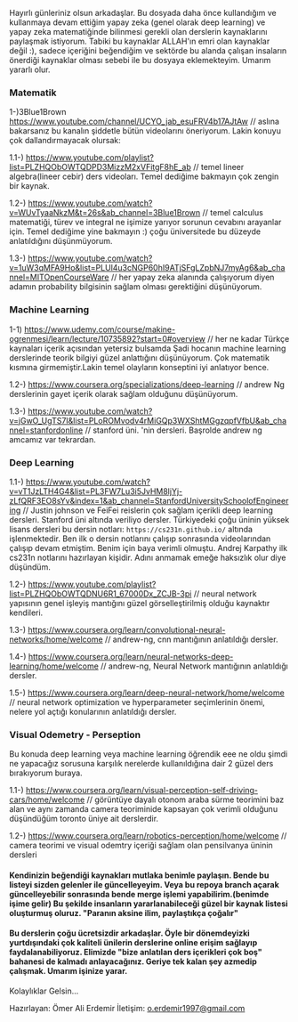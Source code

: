 Hayırlı günleriniz olsun arkadaşlar. Bu dosyada daha önce kullandığım ve kullanmaya devam ettiğim yapay zeka (genel olarak deep learning) ve yapay zeka matematiğinde bilinmesi gerekli olan derslerin kaynaklarını paylaşmak istiyorum. Tabiki bu kaynaklar ALLAH'ın emri olan kaynaklar değil :), sadece içeriğini beğendiğim ve sektörde bu alanda çalışan insaların önerdiği kaynaklar olması sebebi ile bu dosyaya eklemekteyim. Umarım yararlı olur.

### Matematik


1-)3Blue1Brown https://www.youtube.com/channel/UCYO_jab_esuFRV4b17AJtAw // aslına bakarsanız bu kanalın şiddetle bütün videolarını öneriyorum. Lakin konuyu çok dallandırmayacak olursak:

1.1-) https://www.youtube.com/playlist?list=PLZHQObOWTQDPD3MizzM2xVFitgF8hE_ab // temel lineer algebra(lineer cebir) ders videoları. Temel dediğime bakmayın çok zengin bir kaynak.

1.2-) https://www.youtube.com/watch?v=WUvTyaaNkzM&t=26s&ab_channel=3Blue1Brown // temel calculus matematiği, türev ve integral ne işimize yarıyor sorunun cevabını arayanlar için. Temel dediğime yine bakmayın :) çoğu üniversitede bu düzeyde anlatıldığını düşünmüyorum.

1.3-) https://www.youtube.com/watch?v=1uW3qMFA9Ho&list=PLUl4u3cNGP60hI9ATjSFgLZpbNJ7myAg6&ab_channel=MITOpenCourseWare // her yapay zeka alanında çalışıyorum diyen adamın probability bilgisinin sağlam olması gerektiğini düşünüyorum.

### Machine Learning

1-1) https://www.udemy.com/course/makine-ogrenmesi/learn/lecture/10735892?start=0#overview  // her ne kadar Türkçe kaynaları içerik açısından yetersiz bulsamda Şadi hocanın machine learning derslerinde teorik bilgiyi güzel anlattığını düşünüyorum. Çok matematik kısmına girmemiştir.Lakin temel olayların konseptini iyi anlatıyor bence.

1.2-) https://www.coursera.org/specializations/deep-learning  // andrew Ng derslerinin gayet içerik olarak sağlam olduğunu düşünüyorum.

1.3-) https://www.youtube.com/watch?v=jGwO_UgTS7I&list=PLoROMvodv4rMiGQp3WXShtMGgzqpfVfbU&ab_channel=stanfordonline  //
stanford üni. 'nin dersleri. Başrolde andrew ng amcamız var tekrardan.

### Deep Learning


1.1-) https://www.youtube.com/watch?v=vT1JzLTH4G4&list=PL3FW7Lu3i5JvHM8ljYj-zLfQRF3EO8sYv&index=1&ab_channel=StanfordUniversitySchoolofEngineering  // Justin johnson ve FeiFei reislerin çok sağlam içerikli deep learning dersleri. Stanford üni altında veriliyo dersler. Türkiyedeki çoğu üninin yüksek lisans dersleri bu dersin notları: `https://cs231n.github.io/` altında işlenmektedir. Ben ilk o dersin notlarını çalışıp sonrasında videolarından çalışıp devam etmiştim. Benim için baya verimli olmuştu. Andrej Karpathy ilk cs231n notlarını hazırlayan kişidir. Adını anmamak emeğe haksızlık olur diye düşündüm.



1.2-) https://www.youtube.com/playlist?list=PLZHQObOWTQDNU6R1_67000Dx_ZCJB-3pi // neural network yapısının genel işleyiş mantığını güzel görselleştirilmiş olduğu kaynaktır kendileri.

1.3-) https://www.coursera.org/learn/convolutional-neural-networks/home/welcome //
andrew-ng, cnn mantığının anlatıldığı dersler.

1.4-) https://www.coursera.org/learn/neural-networks-deep-learning/home/welcome  // andrew-ng, Neural Network mantığının anlatıldığı dersler.

1.5-) https://www.coursera.org/learn/deep-neural-network/home/welcome  // neural network optimization ve hyperparameter seçimlerinin önemi, nelere yol açtığı konularının anlatıldığı dersler.


### Visual Odemetry - Perseption

Bu konuda deep learning veya machine learning öğrendik eee ne oldu şimdi ne yapacağız sorusuna karşılık nerelerde kullanıldığına dair 2 güzel ders bırakıyorum buraya.


1.1-) https://www.coursera.org/learn/visual-perception-self-driving-cars/home/welcome  // görüntüye dayalı otonom araba sürme teorimini baz alan ve aynı zamanda camera teoriminide kapsayan çok verimli olduğunu düşündüğüm toronto üniye ait derslerdir.

1.2-) https://www.coursera.org/learn/robotics-perception/home/welcome  // camera teorimi ve visual odemtry içeriği sağlam olan pensilvanya üninin dersleri

#### Kendinizin beğendiği kaynakları mutlaka benimle paylaşın. Bende bu listeyi sizden gelenler ile güncelleyeyim. Veya bu repoya branch açarak güncelleyebilir sonrasında bende merge işlemi yapabilirim.(benimde işime gelir) Bu şekilde insanların yararlanabileceği güzel bir kaynak listesi oluşturmuş oluruz. "Paranın aksine ilim, paylaştıkça çoğalır" 


#### Bu derslerin çoğu ücretsizdir arkadaşlar. Öyle bir dönemdeyizki yurtdışındaki çok kaliteli ünilerin derslerine online erişim sağlayıp faydalanabiliyoruz. Elimizde "bize anlatılan ders içerikleri çok boş" bahanesi de kalmadı anlayacağınız. Geriye tek kalan şey azmedip çalışmak. Umarım işinize yarar.
Kolaylıklar Gelsin...








Hazırlayan: Ömer Ali Erdemir
İletişim: o.erdemir1997@gmail.com

